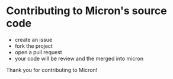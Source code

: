 # Contributing to Micron's source code
- create an issue
- fork the project
- open a pull request
- your code will be review and the merged into micron

Thank you for contributing to Micron!
